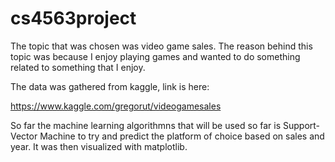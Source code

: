 # cs4563project

The topic that was chosen was video game sales. The reason behind this topic was because I enjoy playing games and wanted to do something related to something that I enjoy. 

The data was gathered from kaggle, link is here:

https://www.kaggle.com/gregorut/videogamesales

So far the machine learning algorithmns that will be used so far is Support-Vector Machine to try and predict the platform of choice based on sales and year. It was then visualized with matplotlib. 

